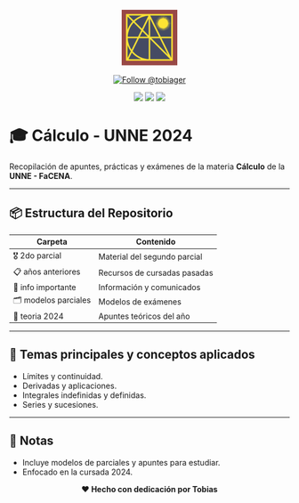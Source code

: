<p align="center">
  <img src="https://raw.githubusercontent.com/tobiager/UNNE-LSI/main/assets/facena.png" alt="Logo de FaCENA" width="100">
</p>

<p align="center">
  <a href="https://github.com/tobiager">
    <img src="https://img.shields.io/github/followers/tobiager?label=Follow%20@tobiager&style=social" alt="Follow @tobiager" />
  </a>
</p>

<p align="center">
  <img src="https://img.shields.io/badge/UNNE-C%C3%A1lculo-blue?style=for-the-badge"/>
  <img src="https://img.shields.io/badge/Estado-%20completado-greenlight?style=for-the-badge"/>
  <img src="https://img.shields.io/badge/Cursada-2024-blue?style=for-the-badge"/>
</p>

# 🎓 Cálculo - UNNE 2024

Recopilación de apuntes, prácticas y exámenes de la materia **Cálculo** de la **UNNE - FaCENA**.

---

## 📦 Estructura del Repositorio

| Carpeta | Contenido |
| ------- | --------- |
| 🎖️ 2do parcial | Material del segundo parcial |
| 📋 años anteriores | Recursos de cursadas pasadas |
| 📍 info importante | Información y comunicados |
| 🗂️ modelos parciales | Modelos de exámenes |
| 📗 teoria 2024 | Apuntes teóricos del año |

---

## 🚀 Temas principales y conceptos aplicados

- Límites y continuidad.
- Derivadas y aplicaciones.
- Integrales indefinidas y definidas.
- Series y sucesiones.


---

## 📌 Notas

- Incluye modelos de parciales y apuntes para estudiar.
- Enfocado en la cursada 2024.

<p align="center"><b>❤️ Hecho con dedicación por Tobias</b></p>

